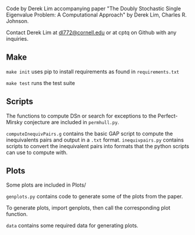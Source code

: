 Code by Derek Lim accompanying paper "The Doubly Stochastic Single Eigenvalue Problem: A Computational Approach" by Derek Lim, Charles R. Johnson.

Contact Derek Lim at dl772@cornell.edu or at cptq on Github with any inquiries.

## Make
`make init` uses pip to install requirements as found in `requirements.txt`

`make test` runs the test suite

## Scripts
The functions to compute DSn or search for exceptions to the Perfect-Mirsky conjecture are included in `permhull.py`.

`computeInequivPairs.g` contains the basic GAP script to compute the inequivalents pairs and output in a `.txt` format. `inequivpairs.py` contains scripts to convert the inequivalent pairs into formats that the python scripts can use to compute with.

## Plots 
Some plots are included in Plots/

`genplots.py` contains code to generate some of the plots from the paper.

To generate plots, import genplots, then call the corresponding plot function.

`data` contains some required data for generating plots.
